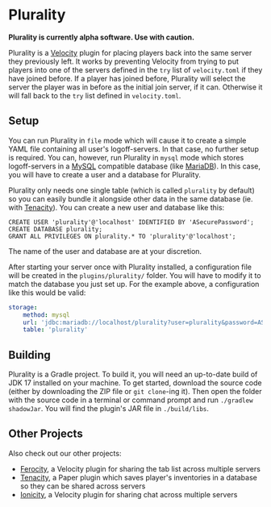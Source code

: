 # Plurality

**Plurality is currently alpha software. Use with caution.**

Plurality is a [Velocity](https://velocitypowered.com/) plugin for placing players back into the same server 
they previously left. It works by preventing Velocity from trying to put players into one of the servers defined
in the `try` list of `velocity.toml` if they have joined before. If a player has joined before, Plurality will
select the server the player was in before as the initial join server, if it can. Otherwise it will fall back to
the `try` list defined in `velocity.toml`.

## Setup
You can run Plurality in `file` mode which will cause it to create a simple YAML file containing all user's 
logoff-servers. In that case, no further setup is required. You can, however, run Plurality in `mysql` mode 
which stores logoff-servers in a [MySQL](https://www.mysql.com/) compatible database 
(like [MariaDB](https://mariadb.org/)). In this case, you will have to create a user and a database for Plurality.

Plurality only needs one single table (which is called `plurality` by default) so you can easily bundle it alongside
other data in the same database (ie. with [Tenacity](https://github.com/OrbisMinecraft/tenacity)). You can create a
new user and database like this:

```mysql
CREATE USER 'plurality'@'localhost' IDENTIFIED BY 'ASecurePassword';
CREATE DATABASE plurality;
GRANT ALL PRIVILEGES ON plurality.* TO 'plurality'@'localhost';
```

The name of the user and database are at your discretion.

After starting your server once with Plurality installed, a configuration file will be created in the
`plugins/plurality/` folder. You will have to modify it to match the database you just set up. For the
example above, a configuration like this would be valid:

```yaml
storage:
    method: mysql
    url: 'jdbc:mariadb://localhost/plurality?user=plurality&password=ASecurePassword'
    table: 'plurality'
```

## Building
Plurality is a Gradle project. To build it, you will need an up-to-date build of JDK 17 installed
on your machine. To get started, download the source code (either by downloading the ZIP file or
`git clone`-ing it). Then open the folder with the source code in a terminal or command prompt
and run `./gradlew shadowJar`. You will find the plugin's JAR file in `./build/libs`.

## Other Projects
Also check out our other projects:
- [Ferocity](https://github.com/OrbisMinecraft/ferocity), a Velocity plugin for sharing the tab list across multiple servers
- [Tenacity](https://github.com/OrbisMinecraft/tenacity), a Paper plugin which saves player's inventories in a database so they can be shared across servers
- [Ionicity](https://github.com/OrbisMinecraft/ionicity), a Velocity plugin for sharing chat across multiple servers
